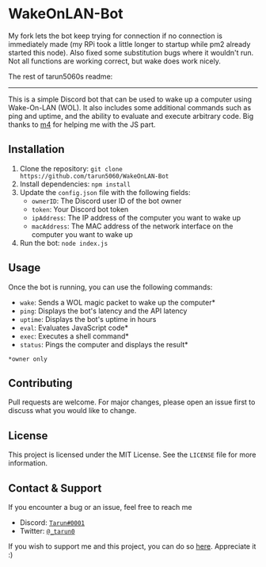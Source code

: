 # WakeOnLAN-Bot


My fork lets the bot keep trying for connection if no connection is immediately made (my RPi took a little longer to startup while pm2 already started this node).
Also fixed some substitution bugs where it wouldn't run. Not all functions are working correct, but wake does work nicely.

The rest of tarun5060s readme:

---

This is a simple Discord bot that can be used to wake up a computer using Wake-On-LAN (WOL). It also includes some additional commands such as ping and uptime, and the ability to evaluate and execute arbitrary code.
Big thanks to [m4](https://github.com/m4tonoob/) for helping me with the JS part.

## Installation

1. Clone the repository: `git clone https://github.com/tarun5060/WakeOnLAN-Bot`
2. Install dependencies: `npm install`
3. Update the `config.json` file with the following fields:
	 - `ownerID`: The Discord user ID of the bot owner
   - `token`: Your Discord bot token
   - `ipAddress`: The IP address of the computer you want to wake up
   - `macAddress`: The MAC address of the network interface on the computer you want to wake up
5. Run the bot: `node index.js`

## Usage

Once the bot is running, you can use the following commands:

- `wake`: Sends a WOL magic packet to wake up the computer*
- `ping`: Displays the bot's latency and the API latency
- `uptime`: Displays the bot's uptime in hours
- `eval`: Evaluates JavaScript code*
- `exec`: Executes a shell command*
- `status`: Pings the computer and displays the result*

`*owner only`

## Contributing

Pull requests are welcome. For major changes, please open an issue first to discuss what you would like to change.

## License

This project is licensed under the MIT License. See the `LICENSE` file for more information.


## Contact & Support
If you encounter a bug or an issue, feel free to reach me 
- Discord: [`Tarun#0001`](https://discord.com/users/603592344348000266)
- Twitter: [`@_tarun0`](https://twitter.com/_tarun0)

If you wish to support me and this project, you can do so [here](https://buymeacoffee.com/trnx0). Appreciate it :)